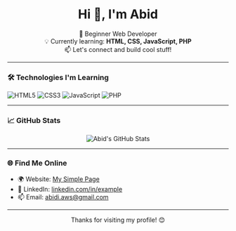 <h1 align="center">Hi 👋, I'm Abid</h1>
<p align="center">
  🚀 Beginner Web Developer<br>
  💡 Currently learning: <strong>HTML, CSS, JavaScript, PHP</strong><br>
  📫 Let's connect and build cool stuff!
</p>

---

### 🛠️ Technologies I'm Learning

![HTML5](https://img.shields.io/badge/HTML5-E34F26?style=for-the-badge&logo=html5&logoColor=white)
![CSS3](https://img.shields.io/badge/CSS3-1572B6?style=for-the-badge&logo=css3&logoColor=white)
![JavaScript](https://img.shields.io/badge/JavaScript-F7DF1E?style=for-the-badge&logo=javascript&logoColor=black)
![PHP](https://img.shields.io/badge/PHP-777BB4?style=for-the-badge&logo=php&logoColor=white)

---

### 📈 GitHub Stats

<p align="center">
  <img src="https://github-readme-stats.vercel.app/api?username=abiddd29&show_icons=true&theme=tokyonight" alt="Abid's GitHub Stats" />
</p>

---

### 🌐 Find Me Online

- 🌍 Website: [My Simple Page](https://example.com)
- 💼 LinkedIn: [linkedin.com/in/example](https://linkedin.com/in/example)
- 📫 Email: abidi.aws@gmail.com

---

<p align="center">
  Thanks for visiting my profile! 😊
</p>
